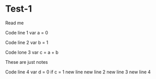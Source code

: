 # Test-1

Read me 

Code line 1 var a = 0

Code line 2 var b = 1

Code lone 3 var c = a + b

These are just notes 

Code line 4 var d = 0
if c = 1
new line 
new line 2 
new line 3
new line 4
